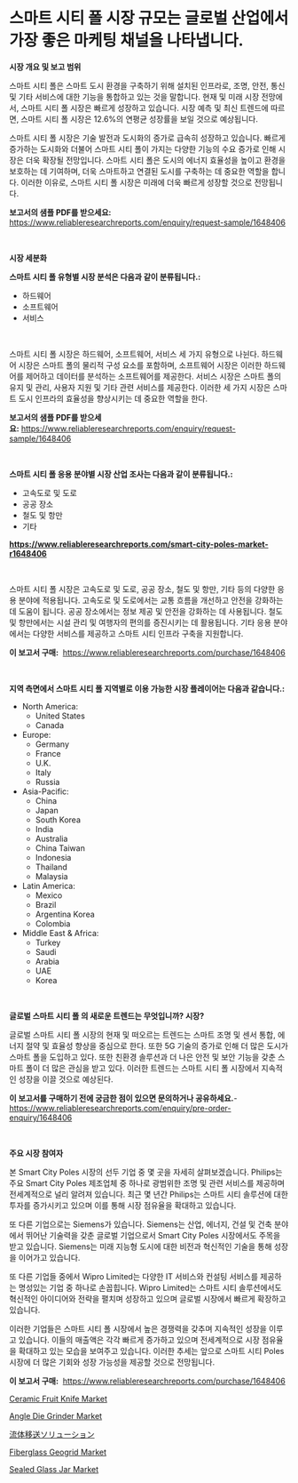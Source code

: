 <p><h1>스마트 시티 폴 시장 규모는 글로벌 산업에서 가장 좋은 마케팅 채널을 나타냅니다.</h1></p><p><strong>시장 개요 및 보고 범위</strong></p>
<p><p>스마트 시티 폴은 스마트 도시 환경을 구축하기 위해 설치된 인프라로, 조명, 안전, 통신 및 기타 서비스에 대한 기능을 통합하고 있는 것을 말합니다. 현재 및 미래 시장 전망에서, 스마트 시티 폴 시장은 빠르게 성장하고 있습니다. 시장 예측 및 최신 트렌드에 따르면, 스마트 시티 폴 시장은 12.6%의 연평균 성장률을 보일 것으로 예상됩니다. </p><p>스마트 시티 폴 시장은 기술 발전과 도시화의 증가로 급속히 성장하고 있습니다. 빠르게 증가하는 도시화와 더불어 스마트 시티 폴이 가지는 다양한 기능의 수요 증가로 인해 시장은 더욱 확장될 전망입니다. 스마트 시티 폴은 도시의 에너지 효율성을 높이고 환경을 보호하는 데 기여하며, 더욱 스마트하고 연결된 도시를 구축하는 데 중요한 역할을 합니다. 이러한 이유로, 스마트 시티 폴 시장은 미래에 더욱 빠르게 성장할 것으로 전망됩니다.</p></p>
<p><strong>보고서의 샘플 PDF를 받으세요:</strong> <a href="https://www.reliableresearchreports.com/enquiry/request-sample/1648406">https://www.reliableresearchreports.com/enquiry/request-sample/1648406</a></p>
<p>&nbsp;</p>
<p><strong>시장 세분화</strong></p>
<p><strong>스마트 시티 폴 유형별 시장 분석은 다음과 같이 분류됩니다.:</strong></p>
<p><ul><li>하드웨어</li><li>소프트웨어</li><li>서비스</li></ul></p>
<p>&nbsp;</p>
<p><p>스마트 시티 폴 시장은 하드웨어, 소프트웨어, 서비스 세 가지 유형으로 나뉜다. 하드웨어 시장은 스마트 폴의 물리적 구성 요소를 포함하며, 소프트웨어 시장은 이러한 하드웨어를 제어하고 데이터를 분석하는 소프트웨어를 제공한다. 서비스 시장은 스마트 폴의 유지 및 관리, 사용자 지원 및 기타 관련 서비스를 제공한다. 이러한 세 가지 시장은 스마트 도시 인프라의 효율성을 향상시키는 데 중요한 역할을 한다.</p></p>
<p><strong>보고서의 샘플 PDF를 받으세요:</strong>&nbsp;<a href="https://www.reliableresearchreports.com/enquiry/request-sample/1648406">https://www.reliableresearchreports.com/enquiry/request-sample/1648406</a></p>
<p>&nbsp;</p>
<p><strong> 스마트 시티 폴 응용 분야별 시장 산업 조사는 다음과 같이 분류됩니다.:</strong></p>
<p><ul><li>고속도로 및 도로</li><li>공공 장소</li><li>철도 및 항만</li><li>기타</li></ul></p>
<p><strong><a href="https://www.reliableresearchreports.com/smart-city-poles-market-r1648406">https://www.reliableresearchreports.com/smart-city-poles-market-r1648406</a></strong></p>
<p>&nbsp;</p>
<p><p>스마트 시티 폴 시장은 고속도로 및 도로, 공공 장소, 철도 및 항만, 기타 등의 다양한 응용 분야에 적용됩니다. 고속도로 및 도로에서는 교통 흐름을 개선하고 안전을 강화하는 데 도움이 됩니다. 공공 장소에서는 정보 제공 및 안전을 강화하는 데 사용됩니다. 철도 및 항만에서는 시설 관리 및 여행자의 편의를 증진시키는 데 활용됩니다. 기타 응용 분야에서는 다양한 서비스를 제공하고 스마트 시티 인프라 구축을 지원합니다.</p></p>
<p><strong>이 보고서 구매:</strong>&nbsp; <a href="https://www.reliableresearchreports.com/purchase/1648406">https://www.reliableresearchreports.com/purchase/1648406</a></p>
<p>&nbsp;</p>
<p><strong>지역 측면에서 스마트 시티 폴 지역별로 이용 가능한 시장 플레이어는 다음과 같습니다.:</strong></p>
<p><ul>
    <li>
        North America:
        <ul>
            <li>United States</li>
            <li>Canada</li>
        </ul>
    </li>
    <li>
        Europe:
        <ul>
            <li>Germany</li>
            <li>France</li>
            <li>U.K.</li>
            <li>Italy</li>
            <li>Russia</li>
        </ul>
    </li>
    <li>
        Asia-Pacific:
        <ul>
            <li>China</li>
            <li>Japan</li>
            <li>South Korea</li>
            <li>India</li>
            <li>Australia</li>
            <li>China Taiwan</li>
            <li>Indonesia</li>
            <li>Thailand</li>
            <li>Malaysia</li>
        </ul>
    </li>
    <li>
        Latin America:
        <ul>
            <li>Mexico</li>
            <li>Brazil</li>
            <li>Argentina Korea</li>
            <li>Colombia</li>
        </ul>
    </li>
    <li>
        Middle East & Africa:
        <ul>
            <li>Turkey</li>
            <li>Saudi</li>
            <li>Arabia</li>
            <li>UAE</li>
            <li>Korea</li>
        </ul>
    </li>
    </ul></p>
<p>&nbsp;</p>
<p><strong>글로벌 스마트 시티 폴 의 새로운 트렌드는 무엇입니까? 시장?</strong></p>
<p><p>글로벌 스마트 시티 폴 시장의 현재 및 떠오르는 트렌드는 스마트 조명 및 센서 통합, 에너지 절약 및 효율성 향상을 중심으로 한다. 또한 5G 기술의 증가로 인해 더 많은 도시가 스마트 폴을 도입하고 있다. 또한 친환경 솔루션과 더 나은 안전 및 보안 기능을 갖춘 스마트 폴이 더 많은 관심을 받고 있다. 이러한 트렌드는 스마트 시티 폴 시장에서 지속적인 성장을 이끌 것으로 예상된다.</p></p>
<p><strong>이 보고서를 구매하기 전에 궁금한 점이 있으면 문의하거나 공유하세요.</strong>- <a href="https://www.reliableresearchreports.com/enquiry/pre-order-enquiry/1648406">https://www.reliableresearchreports.com/enquiry/pre-order-enquiry/1648406</a></p>
<p>&nbsp;</p>
<p><strong>주요 시장 참여자</strong></p>
<p><p>본 Smart City Poles 시장의 선두 기업 중 몇 곳을 자세히 살펴보겠습니다. Philips는 주요 Smart City Poles 제조업체 중 하나로 광범위한 조명 및 관련 서비스를 제공하며 전세계적으로 널리 알려져 있습니다. 최근 몇 년간 Philips는 스마트 시티 솔루션에 대한 투자를 증가시키고 있으며 이를 통해 시장 점유율을 확대하고 있습니다.</p><p>또 다른 기업으로는 Siemens가 있습니다. Siemens는 산업, 에너지, 건설 및 건축 분야에서 뛰어난 기술력을 갖춘 글로벌 기업으로서 Smart City Poles 시장에서도 주목을 받고 있습니다. Siemens는 미래 지능형 도시에 대한 비전과 혁신적인 기술을 통해 성장을 이어가고 있습니다.</p><p>또 다른 기업들 중에서 Wipro Limited는 다양한 IT 서비스와 컨설팅 서비스를 제공하는 명성있는 기업 중 하나로 손꼽힙니다. Wipro Limited는 스마트 시티 솔루션에서도 혁신적인 아이디어와 전략을 펼치며 성장하고 있으며 글로벌 시장에서 빠르게 확장하고 있습니다.</p><p>이러한 기업들은 스마트 시티 폴 시장에서 높은 경쟁력을 갖추며 지속적인 성장을 이루고 있습니다. 이들의 매출액은 각각 빠르게 증가하고 있으며 전세계적으로 시장 점유율을 확대하고 있는 모습을 보여주고 있습니다. 이러한 추세는 앞으로 스마트 시티 Poles 시장에 더 많은 기회와 성장 가능성을 제공할 것으로 전망됩니다.</p></p>
<p><strong>이 보고서 구매:</strong>&nbsp;&nbsp;<a href="https://www.reliableresearchreports.com/purchase/1648406">https://www.reliableresearchreports.com/purchase/1648406</a></p>
<p><p><a href="https://www.linkedin.com/pulse/ceramic-fruit-knife-market-insights-cagr-trends-growth-strategies-mn4sc?trackingId=shl2f8NFxkw%2FEzrsHwGwUA%3D%3D">Ceramic Fruit Knife Market</a></p><p><a href="https://github.com/bmorecock/Market-Research-Report-List-2/blob/main/angle-die-grinder-market.md">Angle Die Grinder Market</a></p><p><a href="https://github.com/joaejkdzgyljvo6/Market-Research-Report-List-1/blob/main/295333530795.md">流体移送ソリューション</a></p><p><a href="https://issuu.com/reportprime-2/docs/fiberglass-geogrid-market-size-2030.pptx">Fiberglass Geogrid Market</a></p><p><a href="https://www.linkedin.com/pulse/sealed-glass-jar-market-analysis-its-cagr-segmentation-nacnc?trackingId=9tQwZVIGWFvWD8zEgjy87Q%3D%3D">Sealed Glass Jar Market</a></p></p>